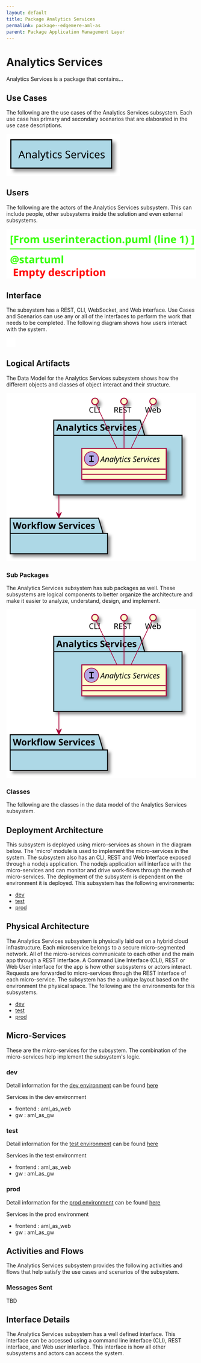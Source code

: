 ```yaml
---
layout: default
title: Package Analytics Services
permalink: package--edgemere-aml-as
parent: Package Application Management Layer
---
```

# Analytics Services

Analytics Services is a package that contains...



## Use Cases

The following are the use cases of the Analytics Services subsystem. Each use case has primary and secondary scenarios
that are elaborated in the use case descriptions.



![UseCase Diagram](./usecases.svg)

## Users

The following are the actors of the Analytics Services subsystem. This can include people, other subsystems 
inside the solution and even external subsystems. 



![User Interaction](./userinteraction.svg)

## Interface

The subsystem has a REST, CLI, WebSocket, and Web interface. Use Cases and Scenarios can use any or all
of the interfaces to perform the work that needs to be completed. The following  diagram shows how
users interact with the system.

![Scenario Mappings Diagram](./scenariomapping.svg)



## Logical Artifacts

The Data Model for the  Analytics Services subsystem shows how the different objects and classes of object interact
and their structure.

![Sub Package Diagram](./subpackage.svg)

### Sub Packages

The Analytics Services subsystem has sub packages as well. These subsystems are logical components to better
organize the architecture and make it easier to analyze, understand, design, and implement.



![Logical Diagram](./logical.svg)

### Classes

The following are the classes in the data model of the Analytics Services subsystem.




## Deployment Architecture

This subsystem is deployed using micro-services as shown in the diagram below. The 'micro' module is
used to implement the micro-services in the system. The subsystem also has an CLI, REST and Web Interface
exposed through a nodejs application. The nodejs application will interface with the micro-services and
can monitor and drive work-flows through the mesh of micro-services. The deployment of the subsystem is 
dependent on the environment it is deployed. This subsystem has the following environments:
* [dev](environment--edgemere-aml-as-dev)
* [test](environment--edgemere-aml-as-test)
* [prod](environment--edgemere-aml-as-prod)



## Physical Architecture

The Analytics Services subsystem is physically laid out on a hybrid cloud infrastructure. Each microservice belongs
to a secure micro-segmented network. All of the micro-services communicate to each other and the main app through a
REST interface. A Command Line Interface (CLI), REST or Web User interface for the app is how other subsystems or actors 
interact. Requests are forwarded to micro-services through the REST interface of each micro-service. The subsystem has
the a unique layout based on the environment the physical space. The following are the environments for this
subsystems.
* [dev](environment--edgemere-aml-as-dev)
* [test](environment--edgemere-aml-as-test)
* [prod](environment--edgemere-aml-as-prod)


## Micro-Services

These are the micro-services for the subsystem. The combination of the micro-services help implement
the subsystem's logic.


### dev

Detail information for the [dev environment](environment--edgemere-aml-as-dev)
can be found [here](environment--edgemere-aml-as-dev)

Services in the dev environment

* frontend : aml_as_web
* gw : aml_as_gw


### test

Detail information for the [test environment](environment--edgemere-aml-as-test)
can be found [here](environment--edgemere-aml-as-test)

Services in the test environment

* frontend : aml_as_web
* gw : aml_as_gw


### prod

Detail information for the [prod environment](environment--edgemere-aml-as-prod)
can be found [here](environment--edgemere-aml-as-prod)

Services in the prod environment

* frontend : aml_as_web
* gw : aml_as_gw


## Activities and Flows
The Analytics Services subsystem provides the following activities and flows that help satisfy the use
cases and scenarios of the subsystem.




### Messages Sent

TBD

## Interface Details
The Analytics Services subsystem has a well defined interface. This interface can be accessed using a
command line interface (CLI), REST interface, and Web user interface. This interface is how all other
subsystems and actors can access the system.


